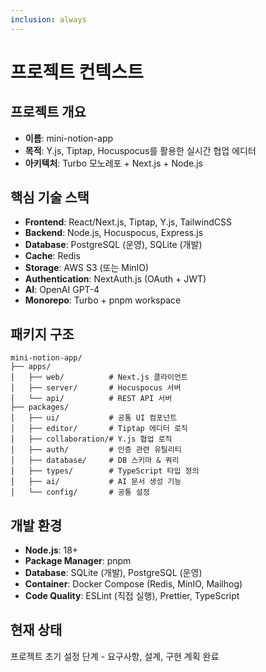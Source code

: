 ```yaml
---
inclusion: always
---
```


# 프로젝트 컨텍스트

## 프로젝트 개요
- **이름**: mini-notion-app
- **목적**: Y.js, Tiptap, Hocuspocus를 활용한 실시간 협업 에디터
- **아키텍처**: Turbo 모노레포 + Next.js + Node.js

## 핵심 기술 스택
- **Frontend**: React/Next.js, Tiptap, Y.js, TailwindCSS
- **Backend**: Node.js, Hocuspocus, Express.js  
- **Database**: PostgreSQL (운영), SQLite (개발)
- **Cache**: Redis
- **Storage**: AWS S3 (또는 MinIO)
- **Authentication**: NextAuth.js (OAuth + JWT)
- **AI**: OpenAI GPT-4
- **Monorepo**: Turbo + pnpm workspace

## 패키지 구조
```
mini-notion-app/
├── apps/
│   ├── web/          # Next.js 클라이언트
│   ├── server/       # Hocuspocus 서버  
│   └── api/          # REST API 서버
├── packages/
│   ├── ui/           # 공통 UI 컴포넌트
│   ├── editor/       # Tiptap 에디터 로직
│   ├── collaboration/# Y.js 협업 로직
│   ├── auth/         # 인증 관련 유틸리티
│   ├── database/     # DB 스키마 & 쿼리
│   ├── types/        # TypeScript 타입 정의
│   ├── ai/           # AI 문서 생성 기능
│   └── config/       # 공통 설정
```

## 개발 환경
- **Node.js**: 18+
- **Package Manager**: pnpm
- **Database**: SQLite (개발), PostgreSQL (운영)
- **Container**: Docker Compose (Redis, MinIO, Mailhog)
- **Code Quality**: ESLint (직접 실행), Prettier, TypeScript

## 현재 상태
프로젝트 초기 설정 단계 - 요구사항, 설계, 구현 계획 완료